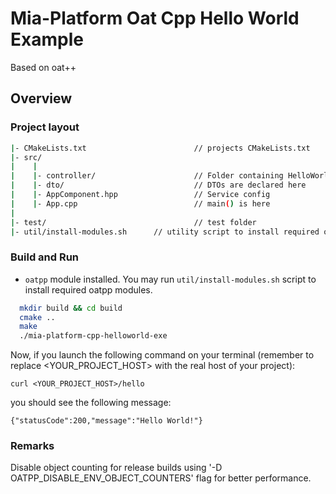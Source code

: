 # Mia-Platform Oat Cpp Hello World Example

Based on oat++

## Overview

### Project layout

```bash
|- CMakeLists.txt                        // projects CMakeLists.txt
|- src/
|    |
|    |- controller/                      // Folder containing HelloWorldController where all endpoints are declared
|    |- dto/                             // DTOs are declared here
|    |- AppComponent.hpp                 // Service config
|    |- App.cpp                          // main() is here
|
|- test/                                 // test folder
|- util/install-modules.sh      // utility script to install required oatpp-modules.  
```

### Build and Run

- `oatpp` module installed. You may run `util/install-modules.sh`
script to install required oatpp modules.

```bash
  mkdir build && cd build
  cmake ..
  make
  ./mia-platform-cpp-helloworld-exe  

```

Now, if you launch the following command on your terminal (remember to replace <YOUR_PROJECT_HOST> with the real host of your project):

`curl <YOUR_PROJECT_HOST>/hello`

you should see the following message:

`{"statusCode":200,"message":"Hello World!"}`

### Remarks

 Disable object counting for release builds using '-D OATPP_DISABLE_ENV_OBJECT_COUNTERS' flag for better performance.

